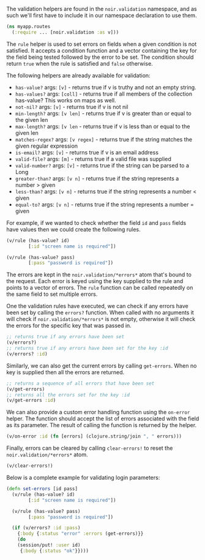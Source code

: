 The validation helpers are found in the `noir.validation` namespace, and
as such we'll first have to include it in our namespace declaration to use them.

```clojure
(ns myapp.routes
  (:require ... [noir.validation :as v]))
```

The `rule` helper is used to set errors on fields when a given condition is not satisfied. It accepts
a condition function and a vector containing the key for the field being tested followed by the error to be set.
The condition should return `true` when the rule is satisfied and `false` otherwise.

The following helpers are already available for validation:

* `has-value?` args: `[v]` - returns true if v is truthy and not an empty string.
* `has-values?` args: `[coll]` - returns true if all members of the collection has-value? This works on maps as well.
* `not-nil?` args: `[v]` - returns true if v is not nil
* `min-length?` args: `[v len]` - returns true if v is greater than or equal to the given len
* `max-length?` args: `[v len` - returns true if v is less than or equal to the given len
* `matches-regex?` args: `[v regex]` - returns true if the string matches the given regular expression
* `is-email?` args: `[v]` - returns true if v is an email address
* `valid-file?` args: `[m]` - returns true if a valid file was supplied
* `valid-number?` args: `[v]` - returns true if the string can be parsed to a Long
* `greater-than?` args: `[v n]` - returns true if the string represents a number > given
* `less-than?` args: `[v n]` - returns true if the string represents a number < given
* `equal-to?` args: `[v n]` - returns true if the string represents a number = given


For example, if we wanted to check whether the field `id` and `pass` fields have values then we could create
the following rules.

```clojure
(v/rule (has-value? id)
        [:id "screen name is required"])

(v/rule (has-value? pass)
        [:pass "password is required"])
```

The errors are kept in the `noir.validation/*errors*` atom that's bound to the request. Each error is keyed
using the key supplied to the rule and points to a vector of errors. The `rule` function can be called repeatedly on the
same field to set multiple errors.



One the validation rules have executed, we can check if any errors have been set by calling the `errors?` function.
When called with no arguments it will check if `noir.validation/*errors*` is not empty, otherwise it will check the
errors for the specific key that was passed in.

```clojure
;; returns true if any errors have been set
(v/errors?)
;; returns true if any errors have been set for the key :id
(v/errors? :id)
```

Similarly, we can also get the current errors by calling `get-errors`.
When no key is supplied then all the errors are returned.

```clojure
;; returns a sequence of all errors that have been set
(v/get-errors)
;; returns all the errors set for the key :id
(v/get-errors :id)

```

We can also provide a custom error handling function using the `on-error` helper. The function
should accept the list of errors associated with the field as its parameter. The result of
calling the function is returned by the helper.

```clojure
(v/on-error :id (fn [errors] (clojure.string/join ", " errors)))
```

Finally, errors can be cleared by calling `clear-errors!` to reset the `noir.validation/*errors*` atom.

```clojure
(v/clear-errors!)
```

Below is a complete example for validating login parameters:

```clojure
(defn set-errors [id pass]
  (v/rule (has-value? id)
        [:id "screen name is required"])

  (v/rule (has-value? pass)
        [:pass "password is required"])

  (if (v/errors? :id :pass)
    {:body {:status "error" :errors (get-errors)}}
    (do
    (session/put! :user id)
     {:body {:status "ok"}})))
```
